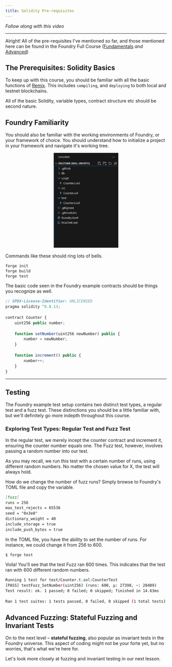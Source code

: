 ```yaml
---
title: Solidity Pre-requisites
---
```


_Follow along with this video_

---

Alright! All of the pre-requisites I've mentioned so far, and those mentioned here can be found in the Foundry Full Course ([Fundamentals](https://updraft.cyfrin.io/courses/foundry) _and_ [Advanced](https://updraft.cyfrin.io/courses/advanced-foundry))

## The Prerequisites: Solidity Basics

To keep up with this course, you should be familiar with all the basic functions of [Remix](https://remix.ethereum.org). This includes `compiling`, and `deploying` to both local and testnet blockchains.

All of the basic Solidity, variable types, contract structure etc should be second nature.

## Foundry Familiarity

You should also be familiar with the working environments of Foundry, or your framework of choice. You should understand how to initialize a project in your framework and navigate it's working tree.

<div style="text-align:center;">
<img src="../../../../static/security-section-1/2-solidity-req/solidity-prerequisites1.PNG" style="width: 40%; height: auto;" alt="block fee">
</div>

Commands like these should ring lots of bells.

```shell
forge init
forge build
forge test
```

The basic code seen in the Foundry example contracts should be things you recognize as well.

```js
// SPDX-License-Identifier: UNLICENSED
pragma solidity ^0.8.13;

contract Counter {
    uint256 public number;

    function setNumber(uint256 newNumber) public {
        number = newNumber;
    }

    function increment() public {
        number++;
    }
}
```

---

## Testing

The Foundry example test setup contains two distinct test types, a regular test and a fuzz test. These distinctions you should be a little familiar with, but we'll definitely go more indepth throughout this course.

### Exploring Test Types: Regular Test and Fuzz Test

In the regular test, we merely incept the counter contract and increment it, ensuring the counter number equals one. The Fuzz test, however, involves passing a random number into our test.

As you may recall, we run this test with a certain number of runs, using different random numbers. No matter the chosen value for X, the test will always hold.

How do we change the number of fuzz runs? Simply browse to Foundry's TOML file and copy the variable.

```md
[fuzz]
runs = 256
max_test_rejects = 65536
seed = "0x3e8"
dictionary_weight = 40
include_storage = true
include_push_bytes = true
```

In the TOML file, you have the ability to set the number of runs. For instance, we could change it from 256 to 600.

```shell
$ forge test
```

Voila! You'll see that the test Fuzz ran 600 times. This indicates that the test ran with 600 different random numbers.

```bash
Running 1 test for test/Counter.t.sol:CounterTest
[PASS] testFuzz_SetNumber(uint256) (runs: 600, μ: 27398, ~: 28409)
Test result: ok. 1 passed; 0 failed; 0 skipped; finished in 14.63ms

Ran 1 test suites: 1 tests passed, 0 failed, 0 skipped (1 total tests)
```

## Advanced Fuzzing: Stateful Fuzzing and Invariant Tests

On to the next level – **stateful fuzzing**, also popular as invariant tests in the Foundry universe. This aspect of coding might not be your forte yet, but no worries, that's what we're here for.

Let's look more closely at fuzzing and invariant testing in our next lesson.
